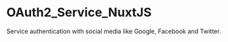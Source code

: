 # OAuth2_Service_NuxtJS
Service authentication with social media like Google, Facebook and Twitter.
